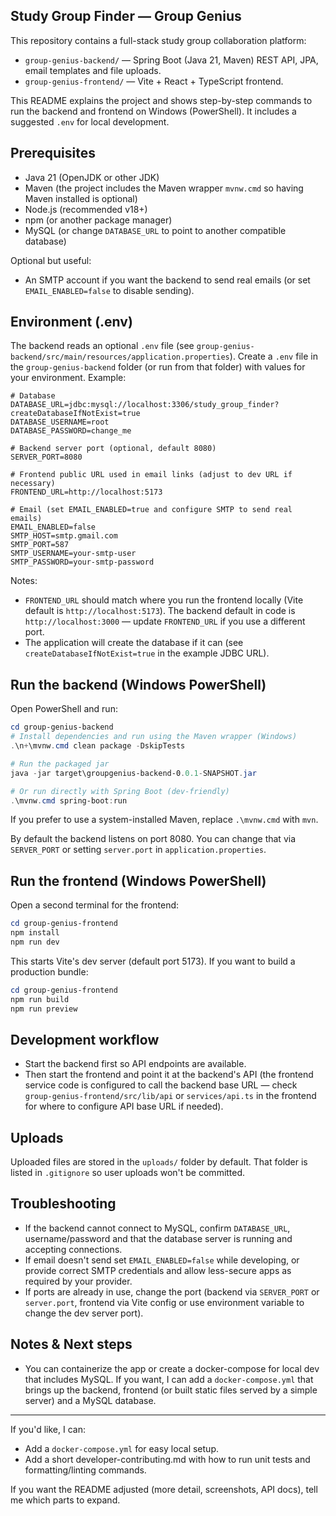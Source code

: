 ## Study Group Finder — Group Genius

This repository contains a full-stack study group collaboration platform:

- `group-genius-backend/` — Spring Boot (Java 21, Maven) REST API, JPA, email templates and file uploads.
- `group-genius-frontend/` — Vite + React + TypeScript frontend.

This README explains the project and shows step-by-step commands to run the backend and frontend on Windows (PowerShell). It includes a suggested `.env` for local development.

## Prerequisites

- Java 21 (OpenJDK or other JDK)
- Maven (the project includes the Maven wrapper `mvnw.cmd` so having Maven installed is optional)
- Node.js (recommended v18+)
- npm (or another package manager)
- MySQL (or change `DATABASE_URL` to point to another compatible database)

Optional but useful:

- An SMTP account if you want the backend to send real emails (or set `EMAIL_ENABLED=false` to disable sending).

## Environment (.env)

The backend reads an optional `.env` file (see `group-genius-backend/src/main/resources/application.properties`). Create a `.env` file in the `group-genius-backend` folder (or run from that folder) with values for your environment. Example:

```
# Database
DATABASE_URL=jdbc:mysql://localhost:3306/study_group_finder?createDatabaseIfNotExist=true
DATABASE_USERNAME=root
DATABASE_PASSWORD=change_me

# Backend server port (optional, default 8080)
SERVER_PORT=8080

# Frontend public URL used in email links (adjust to dev URL if necessary)
FRONTEND_URL=http://localhost:5173

# Email (set EMAIL_ENABLED=true and configure SMTP to send real emails)
EMAIL_ENABLED=false
SMTP_HOST=smtp.gmail.com
SMTP_PORT=587
SMTP_USERNAME=your-smtp-user
SMTP_PASSWORD=your-smtp-password
```

Notes:

- `FRONTEND_URL` should match where you run the frontend locally (Vite default is `http://localhost:5173`). The backend default in code is `http://localhost:3000` — update `FRONTEND_URL` if you use a different port.
- The application will create the database if it can (see `createDatabaseIfNotExist=true` in the example JDBC URL).

## Run the backend (Windows PowerShell)

Open PowerShell and run:

```powershell
cd group-genius-backend
# Install dependencies and run using the Maven wrapper (Windows)
.\n+\mvnw.cmd clean package -DskipTests

# Run the packaged jar
java -jar target\groupgenius-backend-0.0.1-SNAPSHOT.jar

# Or run directly with Spring Boot (dev-friendly)
.\mvnw.cmd spring-boot:run
```

If you prefer to use a system-installed Maven, replace `.\mvnw.cmd` with `mvn`.

By default the backend listens on port 8080. You can change that via `SERVER_PORT` or setting `server.port` in `application.properties`.

## Run the frontend (Windows PowerShell)

Open a second terminal for the frontend:

```powershell
cd group-genius-frontend
npm install
npm run dev
```

This starts Vite's dev server (default port 5173). If you want to build a production bundle:

```powershell
cd group-genius-frontend
npm run build
npm run preview
```

## Development workflow

- Start the backend first so API endpoints are available.
- Then start the frontend and point it at the backend's API (the frontend service code is configured to call the backend base URL — check `group-genius-frontend/src/lib/api` or `services/api.ts` in the frontend for where to configure API base URL if needed).

## Uploads

Uploaded files are stored in the `uploads/` folder by default. That folder is listed in `.gitignore` so user uploads won't be committed.

## Troubleshooting

- If the backend cannot connect to MySQL, confirm `DATABASE_URL`, username/password and that the database server is running and accepting connections.
- If email doesn't send set `EMAIL_ENABLED=false` while developing, or provide correct SMTP credentials and allow less-secure apps as required by your provider.
- If ports are already in use, change the port (backend via `SERVER_PORT` or `server.port`, frontend via Vite config or use environment variable to change the dev server port).

## Notes & Next steps

- You can containerize the app or create a docker-compose for local dev that includes MySQL. If you want, I can add a `docker-compose.yml` that brings up the backend, frontend (or built static files served by a simple server) and a MySQL database.

---

If you'd like, I can:

- Add a `docker-compose.yml` for easy local setup.
- Add a short developer-contributing.md with how to run unit tests and formatting/linting commands.

If you want the README adjusted (more detail, screenshots, API docs), tell me which parts to expand.
